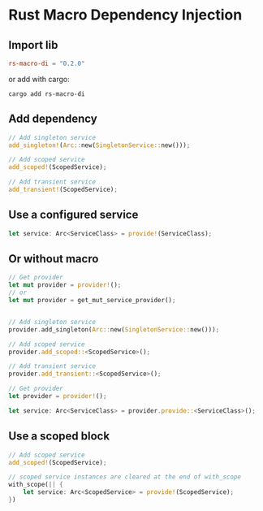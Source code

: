 # Rust Macro Dependency Injection

## Import lib

```toml
rs-macro-di = "0.2.0"
```

or add with cargo:

```
cargo add rs-macro-di
```

## Add dependency

```rust
// Add singleton service
add_singleton!(Arc::new(SingletonService::new()));

// Add scoped service
add_scoped!(ScopedService);

// Add transient service
add_transient!(ScopedService);
```

## Use a configured service

```rust
let service: Arc<ServiceClass> = provide!(ServiceClass);
```

## Or without macro
```rust
// Get provider
let mut provider = provider!();
// or
let mut provider = get_mut_service_provider();


// Add singleton service
provider.add_singleton(Arc::new(SingletonService::new()));

// Add scoped service
provider.add_scoped::<ScopedService>();

// Add transient service
provider.add_transient::<ScopedService>();
```

```rust
// Get provider
let provider = provider!();

let service: Arc<ServiceClass> = provider.provide::<ServiceClass>();
```

## Use a scoped block
```rust
// Add scoped service
add_scoped!(ScopedService);

// scoped service instances are cleared at the end of with_scope
with_scope(|| {
    let service: Arc<ScopedService> = provide!(ScopedService);
})
```
